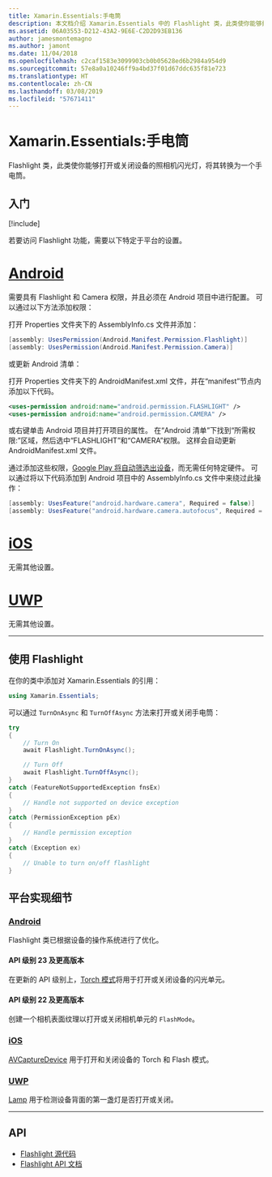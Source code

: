 ```yaml
---
title: Xamarin.Essentials:手电筒
description: 本文档介绍 Xamarin.Essentials 中的 Flashlight 类，此类使你能够打开或关闭设备的照相机闪光灯，将其转换为一个手电筒。
ms.assetid: 06A03553-D212-43A2-9E6E-C2D2D93EB136
author: jamesmontemagno
ms.author: jamont
ms.date: 11/04/2018
ms.openlocfilehash: c2caf1583e3099903cb0b05628ed6b2984a954d9
ms.sourcegitcommit: 57e8a0a10246ff9a4bd37f01d67ddc635f81e723
ms.translationtype: HT
ms.contentlocale: zh-CN
ms.lasthandoff: 03/08/2019
ms.locfileid: "57671411"
---
```

# <a name="xamarinessentials-flashlight"></a>Xamarin.Essentials:手电筒

Flashlight 类，此类使你能够打开或关闭设备的照相机闪光灯，将其转换为一个手电筒。

## <a name="get-started"></a>入门

[!include[](~/essentials/includes/get-started.md)]

若要访问 Flashlight 功能，需要以下特定于平台的设置。

# <a name="androidtabandroid"></a>[Android](#tab/android)

需要具有 Flashlight 和 Camera 权限，并且必须在 Android 项目中进行配置。 可以通过以下方法添加权限：

打开 Properties 文件夹下的 AssemblyInfo.cs 文件并添加：

```csharp
[assembly: UsesPermission(Android.Manifest.Permission.Flashlight)]
[assembly: UsesPermission(Android.Manifest.Permission.Camera)]
```

或更新 Android 清单：

打开 Properties 文件夹下的 AndroidManifest.xml 文件，并在“manifest”节点内添加以下代码。

```xml
<uses-permission android:name="android.permission.FLASHLIGHT" />
<uses-permission android:name="android.permission.CAMERA" />
```

或右键单击 Android 项目并打开项目的属性。 在“Android 清单”下找到“所需权限:”区域，然后选中“FLASHLIGHT”和“CAMERA”权限。 这样会自动更新 AndroidManifest.xml 文件。

通过添加这些权限，[Google Play 将自动筛选出设备](https://developer.android.com/guide/topics/manifest/uses-feature-element.html#permissions-features)，而无需任何特定硬件。 可以通过将以下代码添加到 Android 项目中的 AssemblyInfo.cs 文件中来绕过此操作：

```csharp
[assembly: UsesFeature("android.hardware.camera", Required = false)]
[assembly: UsesFeature("android.hardware.camera.autofocus", Required = false)]
```

# <a name="iostabios"></a>[iOS](#tab/ios)

无需其他设置。

# <a name="uwptabuwp"></a>[UWP](#tab/uwp)

无需其他设置。

-----

## <a name="using-flashlight"></a>使用 Flashlight

在你的类中添加对 Xamarin.Essentials 的引用：

```csharp
using Xamarin.Essentials;
```

可以通过 `TurnOnAsync` 和 `TurnOffAsync` 方法来打开或关闭手电筒：

```csharp
try
{
    // Turn On
    await Flashlight.TurnOnAsync();

    // Turn Off
    await Flashlight.TurnOffAsync();
}
catch (FeatureNotSupportedException fnsEx)
{
    // Handle not supported on device exception
}
catch (PermissionException pEx)
{
    // Handle permission exception
}
catch (Exception ex)
{
    // Unable to turn on/off flashlight
}
```

## <a name="platform-implementation-specifics"></a>平台实现细节

### <a name="androidtabandroid"></a>[Android](#tab/android)

Flashlight 类已根据设备的操作系统进行了优化。

#### <a name="api-level-23-and-higher"></a>API 级别 23 及更高版本

在更新的 API 级别上，[Torch 模式](https://developer.android.com/reference/android/hardware/camera2/CameraManager.html#setTorchMode)将用于打开或关闭设备的闪光单元。

#### <a name="api-level-22-and-lower"></a>API 级别 22 及更高版本

创建一个相机表面纹理以打开或关闭相机单元的 `FlashMode`。 

### <a name="iostabios"></a>[iOS](#tab/ios)

[AVCaptureDevice](https://developer.xamarin.com/api/type/AVFoundation.AVCaptureDevice/) 用于打开和关闭设备的 Torch 和 Flash 模式。

### <a name="uwptabuwp"></a>[UWP](#tab/uwp)

[Lamp](https://docs.microsoft.com/uwp/api/windows.devices.lights.lamp) 用于检测设备背面的第一盏灯是否打开或关闭。

-----

## <a name="api"></a>API

- [Flashlight 源代码](https://github.com/xamarin/Essentials/tree/master/Xamarin.Essentials/Flashlight)
- [Flashlight API 文档](xref:Xamarin.Essentials.Flashlight)
